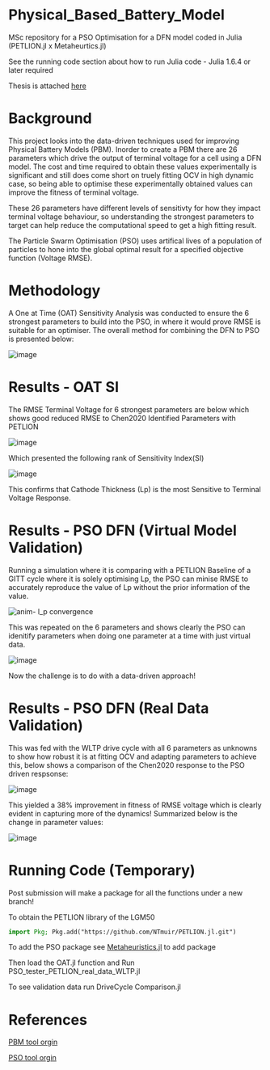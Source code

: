 # Physical_Based_Battery_Model
MSc repository for a PSO Optimisation for a DFN model coded in Julia (PETLION.jl x Metaheurtics.jl)

See the running code section about how to run Julia code - Julia 1.6.4 or later required

Thesis is attached [here](https://github.com/NTmuir/NTM_Physical_Based_Battery_Model/blob/main/17053998_Artifically%20Informed%20Data%20Driven%20Physics%20Based%20Battery%20Model%20Parameterisation%20with%20Particle%20Swarm%20Optimisation%20method%20for%20the%20LGM50%20dataset_ENGR7019.pdf)

# Background
This project looks into the data-driven techniques used for improving Physical Battery Models (PBM). Inorder to create a PBM there are 26 parameters which drive the output of terminal voltage for a cell using a DFN model. The cost and time required to obtain these values experimentally is significant and still does come short on truely fitting OCV in high dynamic case, so being able to optimise these experimentally obtained values can improve the fitness of terminal voltage.

These 26 parameters have different levels of sensitivty for how they impact terminal voltage behaviour, so understanding the strongest parameters to target can help reduce the computational speed to get a high fitting result.

The Particle Swarm Optimisation (PSO) uses artifical lives of a population of particles to hone into the global optimal result for a specified objective function (Voltage RMSE). 

# Methodology
A One at Time (OAT) Sensitivity Analysis was conducted to ensure the 6 strongest parameters to build into the PSO, in where it would prove RMSE is suitable for an optimiser. The overall method for combining the DFN to PSO is presented below:

![image](https://user-images.githubusercontent.com/83457561/193078851-1ab98247-ca2f-4123-8cbb-ebf1ea1043a6.png)

# Results - OAT SI
The RMSE Terminal Voltage for 6 strongest parameters are below which shows good reduced RMSE to Chen2020 Identified Parameters with PETLION 

![image](https://user-images.githubusercontent.com/83457561/193079668-b34700b3-d4f3-4478-966e-d831176ee6ec.png)

Which presented the following rank of Sensitivity Index(SI)

![image](https://user-images.githubusercontent.com/83457561/193080663-7427bd54-905d-446f-b764-7185e69c4b0e.png)

This confirms that Cathode Thickness (Lp) is the most Sensitive to Terminal Voltage Response.

# Results - PSO DFN (Virtual Model Validation)
Running a simulation where it is comparing with a PETLION Baseline of a GITT cycle where it is solely optimising Lp, the PSO can minise RMSE to accurately reproduce the value of Lp without the prior information of the value.  

![anim- l_p convergence](https://user-images.githubusercontent.com/83457561/193082319-eb46452d-946e-41b1-beaa-c4453798516d.gif)


This was repeated on the 6 parameters and shows clearly the PSO can idenitify parameters when doing one parameter at a time with just virtual data.

![image](https://user-images.githubusercontent.com/83457561/193084237-f3dbbe20-3ee3-42ac-b4ce-d7d2b8f8b199.png)

Now the challenge is to do with a data-driven approach!
# Results - PSO DFN (Real Data Validation)
This was fed with the WLTP drive cycle with all 6 parameters as unknowns to show how robust it is at fitting OCV and adapting parameters to achieve this, below shows a comparison of the Chen2020 response to the PSO driven respsonse:

![image](https://user-images.githubusercontent.com/83457561/193083366-2ab0efb3-ecda-4ed0-a529-c63e68b47022.png)

This yielded a 38% improvement in fitness of RMSE voltage which is clearly evident in capturing more of the dynamics! Summarized below is the change in parameter values:

![image](https://user-images.githubusercontent.com/83457561/193083768-0be65a26-8a90-42e7-95b7-aeb3dd61dc2d.png)

# Running Code (Temporary)
Post submission will make a package for all the functions under a new branch!

To obtain the PETLION library of the LGM50
```julia
import Pkg; Pkg.add("https://github.com/NTmuir/PETLION.jl.git")
```
To add the PSO package see [Metaheuristics.jl](https://github.com/jmejia8/Metaheuristics.jl) to add package

Then load the OAT.jl function and Run PSO_tester_PETLION_real_data_WLTP.jl

To see validation data run DriveCycle Comparison.jl

# References 

[PBM tool orgin](https://github.com/MarcBerliner/PETLION.jl)

[PSO tool orgin](https://github.com/jmejia8/Metaheuristics.jl)

